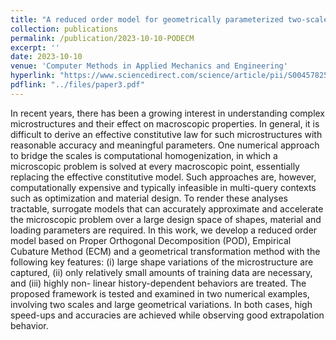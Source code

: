 ```yaml
---
title: "A reduced order model for geometrically parameterized two-scale simulations of elasto-plastic microstructures under large deformations"
collection: publications
permalink: /publication/2023-10-10-PODECM
excerpt: ''
date: 2023-10-10
venue: 'Computer Methods in Applied Mechanics and Engineering'
hyperlink: "https://www.sciencedirect.com/science/article/pii/S0045782523005911"
pdflink: "../files/paper3.pdf"
---
```


In recent years, there has been a growing interest in understanding complex microstructures and their effect on macroscopic properties. In general, it is difficult to derive an effective constitutive law for such microstructures with reasonable accuracy and meaningful parameters. One numerical approach to bridge the scales is computational homogenization, in which a microscopic problem is solved at every macroscopic point, essentially replacing the effective constitutive model. Such approaches are, however, computationally expensive and typically infeasible in multi-query contexts such as optimization and material design. To render these analyses tractable, surrogate models that can accurately approximate and accelerate the microscopic problem over a large design space of shapes, material and loading parameters are required. In this work, we develop a reduced order model based on Proper Orthogonal Decomposition (POD), Empirical Cubature Method (ECM) and a geometrical transformation method with the following key features: (i) large shape variations of the microstructure are captured, (ii) only relatively small amounts of training data are necessary, and (iii) highly non- linear history-dependent behaviors are treated. The proposed framework is tested and examined in two numerical examples, involving two scales and large geometrical variations. In both cases, high speed-ups and accuracies are achieved while observing good extrapolation behavior.
